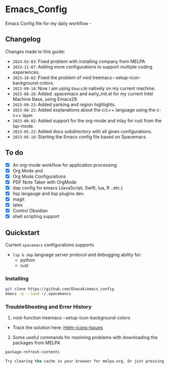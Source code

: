 # Emacs_Config

Emacs Config file for my daily workflow -

## Changelog

Changes made to this guide:

- `2024-03-03`: Fixed problem with installing company from MELPA
- `2023-11-07`: Adding more configurations to support multiple coding experiences.
- `2023-10-02`: Fixed the problem of void treemacs--setup-icon-background-colors.
- `2023-09-10`: Now I am using `Emacs30` natively on my current machine.
- `2023-08-28`: Added .spacemacs and early_init.el for my current Intel Machine Base, using Emacs29.
- `2023-09-23`: Added yanking and region highlights.
- `2023-06-22`: Added explanations about the c/c++ language using the c-c++ layer.
- `2023-06-02`: Added support for the org-mode and inlay for rust from the lsp-mode.
- `2023-05-22`: Added docs subdirectory with all given configurations.
- `2023-05-10`: Starting the Emacs config file based on Spacemacs.

## To do

- [x] An org-mode workflow for application processing
- [x] Org Mode and
- [x] Org Mode Configurations
- [x] PDF Note Taker with OrgMode
- [x] dap config for emacs (JavaScript, Swift, lua, R ..etc.)
- [x] lisp langauge and lisp plugins dev.
- [x] magit
- [x] latex
- [x] Control Obsidian
- [x] shell scripting support

## Quickstart

Current `spacemacs` configurations supports

- `lsp & dap` language server protocol and debugging ability for:
  - python
  - rust

### Installing

```sh
git clone https://github.com/Ghasak/emacs_config
emacs -q --load ~/.spacemancs
```

### TroubleShooting and Error History

1. void-function treemacs--setup-icon-background-colors

- Track the solution here: [Helm-icons-Issues](https://github.com/yyoncho/helm-icons/issues/23)

2. Some useful commands for resolving problems with downloading the packages from MELPA

```lisp
package-refresh-contents

```

```lisp
Try clearing the cache in your browser for melpa.org. Or just pressing Ctrl-F5.
```
